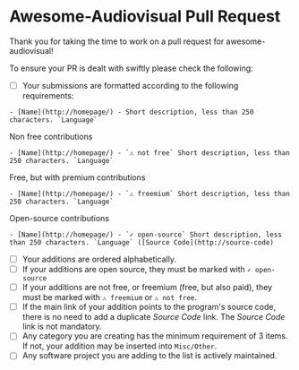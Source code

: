 # Awesome-Audiovisual Pull Request

Thank you for taking the time to work on a pull request for awesome-audiovisual!

To ensure your PR is dealt with swiftly please check the following:

- [ ] Your submissions are formatted according to the following requirements:

``- [Name](http://homepage/) - Short description, less than 250 characters. `Language` ``

Non free contributions

``- [Name](http://homepage/) - `⚠ not free` Short description, less than 250 characters. `Language` ``

Free, but with premium contributions

``- [Name](http://homepage/) - `⚠ freemium` Short description, less than 250 characters. `Language` ``

Open-source contributions

``- [Name](http://homepage/) - `✓ open-source` Short description, less than 250 characters. `Language` ([Source Code](http://source-code)``

- [ ] Your additions are ordered alphabetically.
- [ ] If your additions are open source, they must be marked with `✓ open-source`
- [ ] If your additions are not free, or freemium (free, but also paid), they must be marked with `⚠ freemium` or `⚠ not free`.
- [ ] If the main link of your addition points to the program's source code, there is no need to add a duplicate _Source Code_ link. The _Source Code_ link is not mandatory.
- [ ] Any category you are creating has the minimum requirement of 3 items. If not, your addition may be inserted into `Misc/Other`.
- [ ] Any software project you are adding to the list is actively maintained.
